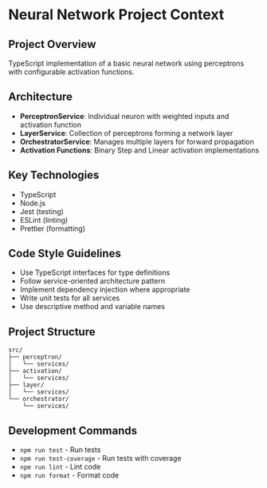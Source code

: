 # Neural Network Project Context

## Project Overview

TypeScript implementation of a basic neural network using perceptrons with configurable activation functions.

## Architecture

- **PerceptronService**: Individual neuron with weighted inputs and activation function
- **LayerService**: Collection of perceptrons forming a network layer
- **OrchestratorService**: Manages multiple layers for forward propagation
- **Activation Functions**: Binary Step and Linear activation implementations

## Key Technologies

- TypeScript
- Node.js
- Jest (testing)
- ESLint (linting)
- Prettier (formatting)

## Code Style Guidelines

- Use TypeScript interfaces for type definitions
- Follow service-oriented architecture pattern
- Implement dependency injection where appropriate
- Write unit tests for all services
- Use descriptive method and variable names

## Project Structure

```text
src/
├── perceptron/
│   └── services/
├── activation/
│   └── services/
├── layer/
│   └── services/
└── orchestrator/
    └── services/
```

## Development Commands

- `npm run test` - Run tests
- `npm run test-coverage` - Run tests with coverage
- `npm run lint` - Lint code
- `npm run format` - Format code
